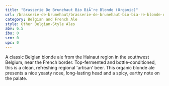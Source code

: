 ```yaml
---
title: "Brasserie De Brunehaut Bio BiÃ¨re Blonde (Organic)"
url: /brasserie-de-brunehaut/brasserie-de-brunehaut-bio-bia-re-blonde-organic/
category: Belgian and French Ale
style: Other Belgian-Style Ales
abv: 6.5
ibu: 0
srm: 0
upc: 0
---
```

A classic Belgian blonde ale from the Hainaut region in the southwest Belgium, near the French border. Top-fermented and bottle-conditioned, this is a clean, refreshing regional 'artisan' beer.
This organic blonde ale presents a nice yeasty nose, long-lasting head and a spicy, earthy note on the palate.
